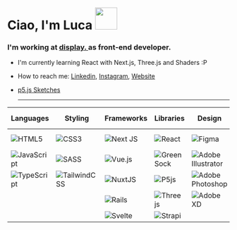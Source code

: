 <h1>Ciao, I'm Luca <img src="https://raw.githubusercontent.com/iampavangandhi/iampavangandhi/master/gifs/Hi.gif"  width="50"></h1>

### I'm working at <a target="_blank" href="https://www.display.design/">display. <a>as front-end developer. 

- I'm currently learning React with Next.js, Three.js and Shaders :P
- How to reach me: <a target="_blank" href="https://www.linkedin.com/in/luca-argentieri/">Linkedin</a>, <a target="_blank" href="https://www.instagram.com/lucaaaaaaaaaah/">Instagram</a>, <a href="https://lucaargentieri.github.io/">Website</a>
- <a target="_blank" href="https://editor.p5js.org/LucaArgentieri/sketches">p5.js Sketches</a>
  
  
  ---

  
| Languages        | Styling           | Frameworks        | Libraries        | Design | Version Control | OS |
| ---------------- | ----------------  | ----------------  | ---------------- | ---------------- | ---------------- | ---------------- | 
| ![HTML5](https://img.shields.io/badge/html5-%23E34F26.svg?style=for-the-badge&logo=html5&logoColor=white) | ![CSS3](https://img.shields.io/badge/css3-%231572B6.svg?style=for-the-badge&logo=css3&logoColor=white)| ![Next JS](https://img.shields.io/badge/Next-black?style=for-the-badge&logo=next.js&logoColor=white) | ![React](https://img.shields.io/badge/react-%2320232a.svg?style=for-the-badge&logo=react&logoColor=%2361DAFB) | ![Figma](https://img.shields.io/badge/figma-%23F24E1E.svg?style=for-the-badge&logo=figma&logoColor=white) | ![Git](https://img.shields.io/badge/git-%23F05033.svg?style=for-the-badge&logo=git&logoColor=white)   | ![Windows](https://img.shields.io/badge/Windows-0078D6?style=for-the-badge&logo=windows&logoColor=white) |
| ![JavaScript](https://img.shields.io/badge/javascript-%23323330.svg?style=for-the-badge&logo=javascript&logoColor=%23F7DF1E)| ![SASS](https://img.shields.io/badge/SASS-hotpink.svg?style=for-the-badge&logo=SASS&logoColor=white)|![Vue.js](https://img.shields.io/badge/vue.js-%2335495e.svg?style=for-the-badge&logo=vuedotjs&logoColor=%234FC08D)|![Green Sock](https://img.shields.io/badge/green%20sock-88CE02?style=for-the-badge&logo=greensock&logoColor=white) | ![Adobe Illustrator](https://img.shields.io/badge/adobeillustrator-%23FF9A00.svg?style=for-the-badge&logo=adobeillustrator&logoColor=white) | ![Bitbucket](https://img.shields.io/badge/bitbucket-%230047B3.svg?style=for-the-badge&logo=bitbucket&logoColor=white) | ![Linux](https://img.shields.io/badge/Linux-FCC624?style=for-the-badge&logo=linux&logoColor=black) |
| ![TypeScript](https://img.shields.io/badge/typescript-%23007ACC.svg?style=for-the-badge&logo=typescript&logoColor=white) | ![TailwindCSS](https://img.shields.io/badge/tailwindcss-%2338B2AC.svg?style=for-the-badge&logo=tailwind-css&logoColor=white) | ![NuxtJS](https://img.shields.io/badge/Nuxt-black?style=for-the-badge&logo=nuxt.js&logoColor=white) |  ![P5js](https://img.shields.io/badge/p5.js-ED225D?style=for-the-badge&logo=p5.js&logoColor=FFFFFF) | ![Adobe Photoshop](https://img.shields.io/badge/adobephotoshop-%2331A8FF.svg?style=for-the-badge&logo=adobephotoshop&logoColor=white) | ![GitHub](https://img.shields.io/badge/github-%23121011.svg?style=for-the-badge&logo=github&logoColor=white) | ![Mac OS](https://img.shields.io/badge/mac%20os-000000?style=for-the-badge&logo=macos&logoColor=F0F0F0) |
| | | ![Rails](https://img.shields.io/badge/rails-%23CC0000.svg?style=for-the-badge&logo=ruby-on-rails&logoColor=white)  | ![Three js](https://img.shields.io/badge/threejs-black?style=for-the-badge&logo=three.js&logoColor=white) | ![Adobe XD](https://img.shields.io/badge/Adobe%20XD-470137?style=for-the-badge&logo=Adobe%20XD&logoColor=#FF61F6) |
| | | ![Svelte](https://img.shields.io/badge/svelte-%23f1413d.svg?style=for-the-badge&logo=svelte&logoColor=white) | ![Strapi](https://img.shields.io/badge/strapi-%232E7EEA.svg?style=for-the-badge&logo=strapi&logoColor=white) |
 
